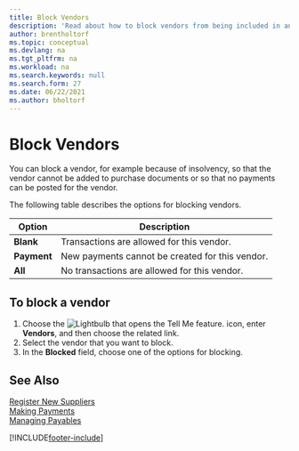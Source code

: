 ```yaml
---
title: Block Vendors
description: 'Read about how to block vendors from being included in any transactions, or just how to block new payments to them.'
author: brentholtorf
ms.topic: conceptual
ms.devlang: na
ms.tgt_pltfrm: na
ms.workload: na
ms.search.keywords: null
ms.search.form: 27
ms.date: 06/22/2021
ms.author: bholtorf
---
```

# Block Vendors
You can block a vendor, for example because of insolvency, so that the vendor cannot be added to purchase documents or so that no payments can be posted for the vendor.

The following table describes the options for blocking vendors.  

|Option|Description|  
|--------------------|------------|  
|**Blank**|Transactions are allowed for this vendor.|
|**Payment**|New payments cannot be created for this vendor.|  
|**All**|No transactions are allowed for this vendor.|  

## To block a vendor  
1. Choose the ![Lightbulb that opens the Tell Me feature.](media/ui-search/search_small.png "Tell me what you want to do") icon, enter **Vendors**, and then choose the related link.
2. Select the vendor that you want to block.
3. In the **Blocked** field, choose one of the options for blocking.

## See Also  
[Register New Suppliers](purchasing-how-register-new-vendors.md)  
[Making Payments](payables-make-payments.md)  
[Managing Payables](payables-manage-payables.md)


[!INCLUDE[footer-include](includes/footer-banner.md)]